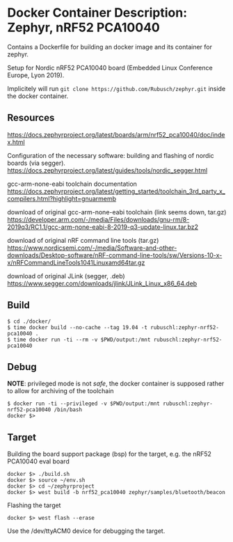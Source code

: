 # Docker Container Description: Zephyr, nRF52 PCA10040

Contains a Dockerfile for building an docker image and its container for zephyr.

Setup for Nordic nRF52 PCA10040 board (Embedded Linux Conference Europe, Lyon 2019).

Implicitely will run ```git clone https://github.com/Rubusch/zephyr.git``` inside the docker container.



## Resources


https://docs.zephyrproject.org/latest/boards/arm/nrf52_pca10040/doc/index.html


Configuration of the necessary software: building and flashing of nordic boards (via segger).
https://docs.zephyrproject.org/latest/guides/tools/nordic_segger.html

gcc-arm-none-eabi toolchain documentation
https://docs.zephyrproject.org/latest/getting_started/toolchain_3rd_party_x_compilers.html?highlight=gnuarmemb

download of original gcc-arm-none-eabi toolchain (link seems down, tar.gz)
https://developer.arm.com/-/media/Files/downloads/gnu-rm/8-2019q3/RC1.1/gcc-arm-none-eabi-8-2019-q3-update-linux.tar.bz2

download of original nRF command line tools (tar.gz)
https://www.nordicsemi.com/-/media/Software-and-other-downloads/Desktop-software/nRF-command-line-tools/sw/Versions-10-x-x/nRFCommandLineTools1041Linuxamd64tar.gz

download of original JLink (segger, .deb)
https://www.segger.com/downloads/jlink/JLink_Linux_x86_64.deb



## Build

```
$ cd ./docker/
$ time docker build --no-cache --tag 19.04 -t rubuschl:zephyr-nrf52-pca10040 .
$ time docker run -ti --rm -v $PWD/output:/mnt rubuschl:zephyr-nrf52-pca10040
```


## Debug

**NOTE**: privileged mode is not _safe_, the docker container is supposed rather to allow for archiving of the toolchain


```
$ docker run -ti --privileged -v $PWD/output:/mnt rubuschl:zephyr-nrf52-pca10040 /bin/bash
docker $>
```

## Target

Building the board support package (bsp) for the target, e.g. the nRF52 PCA10040 eval board

```
docker $> ./build.sh
docker $> source ~/env.sh
docker $> cd ~/zephyrproject
docker $> west build -b nrf52_pca10040 zephyr/samples/bluetooth/beacon
```

Flashing the target

```
docker $> west flash --erase
```

Use the /dev/ttyACM0 device for debugging the target.
